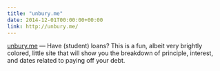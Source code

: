```yaml
---
title: "unbury.me"
date: 2014-12-01T00:00:00+00:00
link: http://unbury.me/
---
```

[unbury.me](http://unbury.me/) &mdash; 
 Have (student) loans? This is a fun, albeit very brightly colored, little site that will show you the breakdown of principle, interest, and dates related to paying off your debt.
